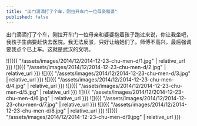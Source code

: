 ```yaml
---
title: "出门滴滴打了个车，刚拉开车门一位母亲和婆"
published: false
---
```

出门滴滴打了个车，刚拉开车门一位母亲和婆婆抱着孩子跑过来说，你让我坐吧，我孩子生病要赶快去医院。我无法反驳，只好让给她们了。师傅不高兴，最后强调要我点个已上车。这就是武汉的文明。



![]({{ "/assets/images/2014/12/2014-12-23-chu-men-d/1.jpg" | relative_url }})
![]({{ "/assets/images/2014/12/2014-12-23-chu-men-d/2.jpg" | relative_url }})
![]({{ "/assets/images/2014/12/2014-12-23-chu-men-d/3.jpg" | relative_url }})
![]({{ "/assets/images/2014/12/2014-12-23-chu-men-d/4.jpg" | relative_url }})
![]({{ "/assets/images/2014/12/2014-12-23-chu-men-d/5.jpg" | relative_url }})
![]({{ "/assets/images/2014/12/2014-12-23-chu-men-d/6.jpg" | relative_url }})
![]({{ "/assets/images/2014/12/2014-12-23-chu-men-d/7.jpg" | relative_url }})
![]({{ "/assets/images/2014/12/2014-12-23-chu-men-d/8.jpg" | relative_url }})
![]({{ "/assets/images/2014/12/2014-12-23-chu-men-d/9.jpg" | relative_url }})
